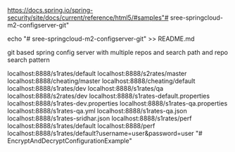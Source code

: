 https://docs.spring.io/spring-security/site/docs/current/reference/html5/#samples"# sree-springcloud-m2-configserver-git" 

echo "# sree-springcloud-m2-configserver-git" >> README.md

git based spring config server with multiple repos and search path and repo search pattern

localhost:8888/s1rates/default
localhost:8888/s2rates/master
localhost:8888/cheating/master
localhost:8888/cheating/default
localhost:8888/s1rates/dev
localhost:8888/s1rates/qa
localhost:8888/s2rates/dev
localhost:8888/s1rates-default.properties
localhost:8888/s1rates-dev.properties
localhost:8888/s1rates-qa.properties
localhost:8888/s1rates-qa.yml
localhost:8888/s1rates-qa.json
localhost:8888/s1rates-sridhar.json
localhost:8888/s1rates/perf
localhost:8888/s1rates/default
localhost:8888/perf
localhost:8888/s1rates/default?username=user&password=user <with security enabled our sell with user and password>
"# EncryptAndDecryptConfigurationExample" 
